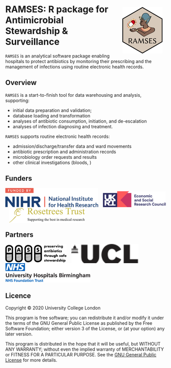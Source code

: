 # <img src="man/figures/logo.png" align="right" style="max-width: 25%; padding: 10px;"/>RAMSES: R package for Antimicrobial Stewardship & Surveillance


<div class="lead"><code>RAMSES</code> is an analytical software package enabling hospitals to protect antibiotics by monitoring their prescribing and the management of infections using routine electronic health records.</div>

## Overview

`RAMSES` is a start-to-finish tool for data warehousing and analysis, supporting:

- initial data preparation and validation; 
- database loading and transformation
- analyses of antibiotic consumption, initiation, and de-escalation
- analyses of infection diagnosing and treatment.

`RAMSES` supports routine electronic health records:

- admission/discharge/transfer data and ward movements
- antibiotic prescription and administration records
- microbiology order requests and results
- other clinical investigations (bloods, ) 

## Funders

<div style="display: table-cell;">
<a href="https://www.nihr.ac.uk/" ><img height="60px" style="vertical-align: bottom;" alt="National Institute of Health Research" src="pkgdown/partner-logos/NIHR.svg" ></a> &nbsp;&nbsp;
<a href="https://www.esrc.ukri.org" ><img height="50px" style="vertical-align: bottom;" alt="Economic and Social Research Council" src="pkgdown/partner-logos/ESRC.svg" ></a> &nbsp;&nbsp;
<a href="https://rosetreestrust.co.uk/"><img style="vertical-align: bottom;margin-bottom: -5px;" alt="Rosetree Trust" src="pkgdown/partner-logos/rosetree.png" height="50px"></a>
</div>

## Partners

<div style="display: table-cell;">
<a href="https://pass-antibiotics.github.io/" ><img height="60px" style="vertical-align: bottom;" alt="Preserving Antibiotics through Safe Stewardship" src="pkgdown/partner-logos/PASS.svg" ></a> &nbsp;&nbsp;
<a href="https://www.ucl.ac.uk/health-informatics" ><img height="60px" style="vertical-align: bottom;" alt="University College London" src="pkgdown/partner-logos/UCL.svg" ></a> &nbsp;&nbsp;&nbsp;
<a href="https://uhb.nhs.uk" ><img height="60px" style="vertical-align: bottom;" alt="University Hospitals Birmingham NHS Foundation Trust" src="pkgdown/partner-logos/UHBwide.png" ></a>  
</div>

## Licence 

Copyright &copy; 2020 University College London

This program is free software; you can redistribute it and/or modify it under the terms of the GNU General Public License as published by the Free Software Foundation; either version 3 of the License, or (at your option) any later version.

This program is distributed in the hope that it will be useful, but WITHOUT ANY WARRANTY; without even the implied warranty of MERCHANTABILITY or FITNESS FOR A PARTICULAR PURPOSE. See the [GNU General Public License](LICENCE.md) for more details.